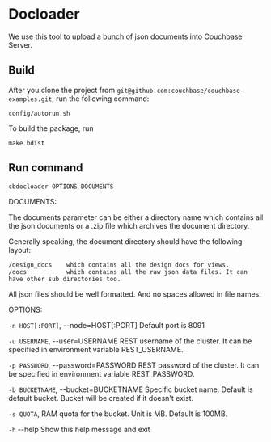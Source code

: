 Docloader
=============

We use this tool to upload a bunch of json documents into Couchbase Server. 

Build
-------

After you clone the project from `git@github.com:couchbase/couchbase-examples.git`, run the following command:

    config/autorun.sh

To build the package, run

    make bdist

Run command
------------

    cbdocloader OPTIONS DOCUMENTS

DOCUMENTS:

The documents parameter can be either a directory name which contains all the json documents or a .zip file which archives
the document directory. 

Generally speaking, the document directory should have the following layout:
    
    /design_docs    which contains all the design docs for views.
    /docs           which contains all the raw json data files. It can have other sub directories too.

All json files should be well formatted. And no spaces allowed in file names.

OPTIONS:

  `-n HOST[:PORT]`, --node=HOST[:PORT] Default port is 8091

  `-u USERNAME`, --user=USERNAME       REST username of the cluster. It can be specified in environment variable REST_USERNAME.

  `-p PASSWORD`, --password=PASSWORD   REST password of the cluster. It can be specified in environment variable REST_PASSWORD.

  `-b BUCKETNAME`, --bucket=BUCKETNAME Specific bucket name. Default is default bucket. Bucket will be created if it doesn't exist.

  `-s QUOTA`,                          RAM quota for the bucket. Unit is MB. Default is 100MB.

  `-h` --help                          Show this help message and exit
